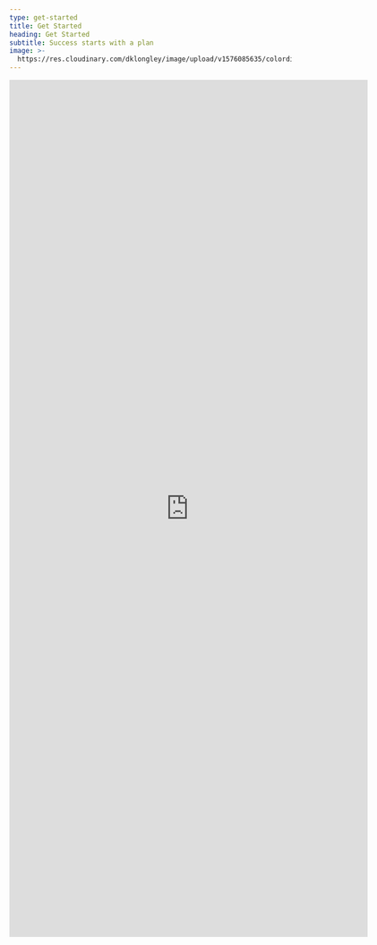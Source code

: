 ```yaml
---
type: get-started
title: Get Started
heading: Get Started
subtitle: Success starts with a plan
image: >-
  https://res.cloudinary.com/dklongley/image/upload/v1576085635/colordiamonds.png
---
```

<iframe src="https://docs.google.com/forms/d/e/1FAIpQLSd8m829fXd1B8o1OiJJ4n_p_Wv1qWqRfthaVKXJ4naHWqq7rQ/viewform?embedded=true" width="640" height="1531" frameborder="0" marginheight="0" marginwidth="0">Loading…</iframe>